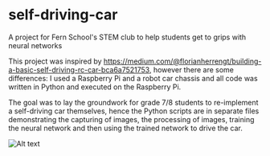 # self-driving-car
A project for Fern School's STEM club to help students get to grips with neural networks

This project was inspired by https://medium.com/@florianherrengt/building-a-basic-self-driving-rc-car-bca6a7521753, 
however there are some differences: I used a Raspberry Pi and a robot car chassis and all code was written in Python and executed
on the Raspberry Pi.

The goal was to lay the groundwork for grade 7/8 students to re-implement a self-driving car themselves, hence the Python scripts
are in separate files demonstrating the capturing of images, the processing of images, training the neural network and then using
the trained network to drive the car.

![Alt text](/sample_images/foo.omg?raw=true "Raw image")
